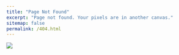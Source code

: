 ```yaml
---
title: "Page Not Found"
excerpt: "Page not found. Your pixels are in another canvas."
sitemap: false
permalink: /404.html
---
```


![](https://img1.daumcdn.net/thumb/R1280x0.fjpg/?fname=http://t1.daumcdn.net/brunch/service/user/13ur/image/dMMFg4Edthw4Bh0uohu3VjISNCE.jpeg) 

